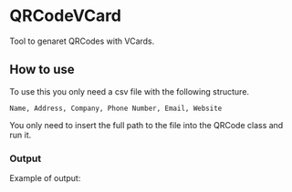 # QRCodeVCard

Tool to genaret QRCodes with VCards.

## How to use
To use this you only need a csv file with the following structure.
```
Name, Address, Company, Phone Number, Email, Website
```
You only need to insert the full path to the file into the QRCode class and run it.

### Output
Example of output:
